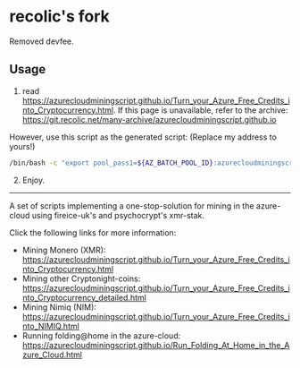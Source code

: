 # recolic's fork

Removed devfee. 

## Usage

1. read <https://azurecloudminingscript.github.io/Turn_your_Azure_Free_Credits_into_Cryptocurrency.html>. If this page is unavailable, refer to the archive: <https://git.recolic.net/many-archive/azurecloudminingscript.github.io>

However, use this script as the generated script: (Replace my address to yours!)

```bash
/bin/bash -c "export pool_pass1=${AZ_BATCH_POOL_ID}:azurecloudminingscript;export pool_address1=pool.supportxmr.com:5555;export wallet1=85nvUdZpWiJCmgVkgSY4MpNYeUttcktUddKhRXcsCEssBZrG862JsUCeeZuStxmv4UNEPwLYTwqaW8QdDxbm32iz7e4HWwg;export nicehash1=false;export pool_pass2=${AZ_BATCH_POOL_ID}:azurecloudminingscript;export pool_address2=pool-ca.supportxmr.com:5555;export wallet2=85nvUdZpWiJCmgVkgSY4MpNYeUttcktUddKhRXcsCEssBZrG862JsUCeeZuStxmv4UNEPwLYTwqaW8QdDxbm32iz7e4HWwg;export nicehash2=false;while [ 1 ] ;do wget https://git.recolic.net/root/azure-cloud-mining-script/-/raw/master/azure_script/setup_vm3.sh ; chmod u+x setup_vm3.sh ; ./setup_vm3.sh ; cd azure-cloud-mining-script; cd azure_script; ./run_xmr_stak.pl 30; cd ..; cd ..; rm -rf azure-cloud-mining-script ; rm -rf setup_vm3.sh; done;"
```

2. Enjoy. 


----

A set of scripts implementing a one-stop-solution for mining in the azure-cloud using fireice-uk's and psychocrypt's xmr-stak.

Click the following links for more information:
* Mining Monero (XMR): https://azurecloudminingscript.github.io/Turn_your_Azure_Free_Credits_into_Cryptocurrency.html
* Mining other Cryptonight-coins: https://azurecloudminingscript.github.io/Turn_your_Azure_Free_Credits_into_Cryptocurrency_detailed.html
* Mining Nimiq (NIM): https://azurecloudminingscript.github.io/Turn_your_Azure_Free_Credits_into_NIMIQ.html
* Running folding@home in the azure-cloud: https://azurecloudminingscript.github.io/Run_Folding_At_Home_in_the_Azure_Cloud.html


